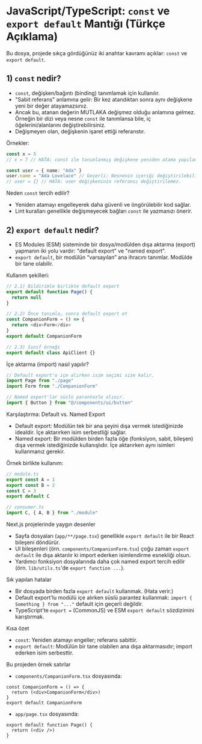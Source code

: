 # JavaScript/TypeScript: `const` ve `export default` Mantığı (Türkçe Açıklama)

Bu dosya, projede sıkça gördüğünüz iki anahtar kavramı açıklar: `const` ve `export default`.

## 1) `const` nedir?
- `const`, değişken/bağıntı (binding) tanımlamak için kullanılır.
- "Sabit referans" anlamına gelir: Bir kez atandıktan sonra aynı değişkene yeni bir değer atayamazsınız.
- Ancak bu, atanan değerin MUTLAKA değişmez olduğu anlamına gelmez. Örneğin bir dizi veya nesne `const` ile tanımlansa bile, iç öğelerini/alanlarını değiştirebilirsiniz.
- Değişmeyen olan, değişkenin işaret ettiği referanstır.

Örnekler:
```ts
const x = 5
// x = 7 // HATA: const ile tanımlanmış değişkene yeniden atama yapılamaz.

const user = { name: "Ada" }
user.name = "Ada Lovelace" // Geçerli: Nesnenin içeriği değiştirilebilir.
// user = {} // HATA: user değişkeninin referansı değiştirilemez.
```

Neden `const` tercih edilir?
- Yeniden atamayı engelleyerek daha güvenli ve öngörülebilir kod sağlar.
- Lint kuralları genellikle değişmeyecek bağları `const` ile yazmanızı önerir.

## 2) `export default` nedir?
- ES Modules (ESM) sisteminde bir dosya/modülden dışa aktarma (export) yapmanın iki yolu vardır: "default export" ve "named export".
- `export default`, bir modülün “varsayılan” ana ihracını tanımlar. Modülde bir tane olabilir.

Kullanım şekilleri:
```ts
// 2.1) Bildirimle birlikte default export
export default function Page() {
  return null
}

// 2.2) Önce tanımla, sonra default export et
const CompanionForm = () => {
  return <div>Form</div>
}
export default CompanionForm

// 2.3) Sınıf örneği
export default class ApiClient {}
```

İçe aktarma (import) nasıl yapılır?
```ts
// Default export'u içe alırken isim seçimi size kalır.
import Page from "./page"
import Form from "./CompanionForm"

// Named export'lar süslü parantezle alınır.
import { Button } from "@/components/ui/button"
```

Karşılaştırma: Default vs. Named Export
- Default export: Modülün tek bir ana şeyini dışa vermek istediğinizde idealdir. İçe aktarırken isim serbestliği sağlar.
- Named export: Bir modülden birden fazla öğe (fonksiyon, sabit, bileşen) dışa vermek istediğinizde kullanışlıdır. İçe aktarırken aynı isimleri kullanmanız gerekir.

Örnek birlikte kullanım:
```ts
// module.ts
export const A = 1
export const B = 2
const C = 3
export default C

// consumer.ts
import C, { A, B } from "./module"
```

Next.js projelerinde yaygın desenler
- Sayfa dosyaları (`app/**/page.tsx`) genellikle `export default` ile bir React bileşeni döndürür.
- UI bileşenleri (örn. `components/CompanionForm.tsx`) çoğu zaman `export default` ile dışa aktarılır ki import ederken isimlendirme esnekliği olsun.
- Yardımcı fonksiyon dosyalarında daha çok named export tercih edilir (örn. `lib/utils.ts`'de `export function ...`).

Sık yapılan hatalar
- Bir dosyada birden fazla `export default` kullanmak. (Hata verir.)
- Default export'lu modülü içe alırken süslü parantez kullanmak: `import { Something } from "..."` default için geçerli değildir.
- TypeScript'te `export =` (CommonJS) ve ESM `export default` sözdizimini karıştırmak.

Kısa özet
- `const`: Yeniden atamayı engeller; referans sabittir.
- `export default`: Modülün bir tane olabilen ana dışa aktarmasıdır; import ederken isim serbesttir.

Bu projeden örnek satırlar
- `components/CompanionForm.tsx` dosyasında:
```tsx
const CompanionForm = () => {
  return (<div>CompanionForm</div>)
}
export default CompanionForm
```
- `app/page.tsx` dosyasında:
```tsx
export default function Page() {
  return (<div />)
}
```
